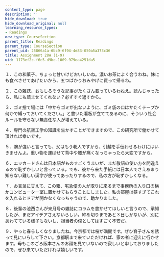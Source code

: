 ```yaml
---
content_type: page
description: ''
hide_download: true
hide_download_original: null
learning_resource_types:
- Readings
ocw_type: CourseSection
parent_title: Readings
parent_type: CourseSection
parent_uid: 25866a1a-6bc9-6f94-4e83-050a5a373c36
title: Assignment 28A (1-9)
uid: 1173ef2c-f6e5-d9bc-1009-979ea4251da5
---
```


１．この和菓子、ちょっと甘いけどおいしいね。濃いお茶によく合うわね。妹にも食べさせてあげたいから、五つばかりおみやげに買って帰るわ。

２．この雑誌、おもしろそうな記事がたくさん載っているわねえ。読んじゃったら、私にも読ませてくれない？必ずすぐ返すから。

３．ゴミ捨て場には「中からゴミが出ないように、ゴミ袋の口はかたくテープか何かで縛っておいてください。」と書いた看板が立ててあるのに、そういう社会ルールを守らない無責任な人が増えている。

４．専門の航空工学の知識を生かすことができますので、この研究所で働かせて頂ければ幸いです。

５．腕が強いと言っても、父はもう老人ですから、引越を手伝わせるわけにはいきませんよ。重い物を運ばせて背中や腰が痛くなっちゃったら大変ですから。

６．エッカードさんは日本語がものすごくうまいが、まだ敬語の使い方を間違えるので恥ずかしいと言っている。でも、彼から来た手紙には日本人でさえあまり知らない難しい漢字が使ってあったりするので、私の方が恥ずかしくなる。

７．お言葉に甘えて、この箱、宅急便の人が取りに来るまで事務所の入り口の横かコンピューター室に置かせてもらうことにしました。私の部屋は狭すぎてこれを入れるとドアが開かなくなっちゃうので、助かりました。

８．後輩の池西さんが来月号の雑誌にコラムを書かせてほしいと言うので、承知したが、まだアイデアさえないらしい。締め切りまであと３日しかないが、別にあわてている様子もないし、担当者の僕としてはすごく不安だ。

９．やっと春らしくなりましたね。今京都では桜が満開です。ぜひ育子さんを誘って見にいらして下さい。京都駅まで来ていただければ、家の者に迎えに行かせます。母もこのごろ阪本さんのお顔を見ていないので寂しいと申しておりましたので、ぜひ来ていただければ嬉しいです。
